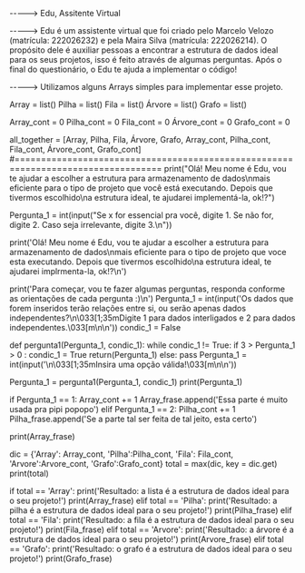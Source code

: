 -----> Edu, Assitente Virtual 

-----> Edu é um assistente virtual que foi criado pelo Marcelo Velozo (matrícula: 222026232) e pela Maira Silva (matrícula: 222026214). O propósito dele é auxiliar pessoas a encontrar a estrutura de dados ideal para os seus projetos, isso é feito através de algumas perguntas. Após o final do questionário, o Edu te ajuda a implementar o código! 

-----> Utilizamos alguns Arrays simples para implementar esse projeto. 

Array = list()
Pilha = list()
Fila = list()
Árvore = list()
Grafo = list()

Array_cont = 0
Pilha_cont = 0
Fila_cont = 0
Árvore_cont = 0
Grafo_cont = 0

all_together = [Array, Pilha, Fila, Árvore, Grafo, Array_cont, Pilha_cont, Fila_cont, Árvore_cont, Grafo_cont]
#==================================================================================
print("Olá! Meu nome é Edu, vou te ajudar a escolher a estrutura para armazenamento de dados\nmais eficiente para o tipo de projeto que você está executando. Depois que tivermos escolhido\na estrutura ideal, te ajudarei implementá-la, ok!?")

Pergunta_1 = int(input("Se x for essencial pra você, digite 1. Se não for, digite 2. Caso seja irrelevante, digite 3.\n"))

print('Olá! Meu nome é Edu, vou te ajudar a escolher a estrutura para armazenamento de dados\nmais eficiente para o tipo de projeto que voce esta executando. Depois que tivermos escolhido\na estrutura ideal, te ajudarei implrmenta-la, ok!?\n')

print('Para começar, vou te fazer algumas perguntas, responda conforme as orientações de cada pergunta :)\n')
Pergunta_1 = int(input('Os dados que forem inseridos terão relações entre si, ou serão apenas dados independentes?\n\033[1;35mDigite 1 para dados interligados e 2 para dados independentes.\033[m\n\n'))
condic_1 = False

def pergunta1(Pergunta_1, condic_1):
    while condic_1 != True:
        if 3 > Pergunta_1 > 0 :
            condic_1 = True
            return(Pergunta_1)
        else:
            pass
            Pergunta_1 = int(input('\n\033[1;35mInsira uma opção válida!\033[m\n\n'))

Pergunta_1 = pergunta1(Pergunta_1, condic_1)
print(Pergunta_1)



if Pergunta_1 == 1:
    Array_cont += 1
    Array_frase.append('Essa parte é muito usada pra pipi popopo')
elif Pergunta_1 == 2:
    Pilha_cont += 1
    Pilha_frase.append('Se a parte tal ser feita de tal jeito, esta certo')


print(Array_frase)

dic = {'Array': Array_cont, 'Pilha':Pilha_cont, 'Fila': Fila_cont, 'Arvore':Arvore_cont, 'Grafo':Grafo_cont}
total = max(dic, key = dic.get)
print(total)



if total == 'Array':
    print('Resultado: a lista é a estrutura de dados ideal para o seu projeto!')
    print(Array_frase)
elif total == 'Pilha':
    print('Resultado: a pilha é a estrutura de dados ideal para o seu projeto!')
    print(Pilha_frase)
elif total == 'Fila':
    print('Resultado: a fila é a estrutura de dados ideal para o seu projeto!')
    print(Fila_frase)
elif total == 'Arvore':
    print('Resultado: a árvore é a estrutura de dados ideal para o seu projeto!')
    print(Arvore_frase)
elif total == 'Grafo':
    print('Resultado: o grafo é a estrutura de dados ideal para o seu projeto!')
    print(Grafo_frase)
